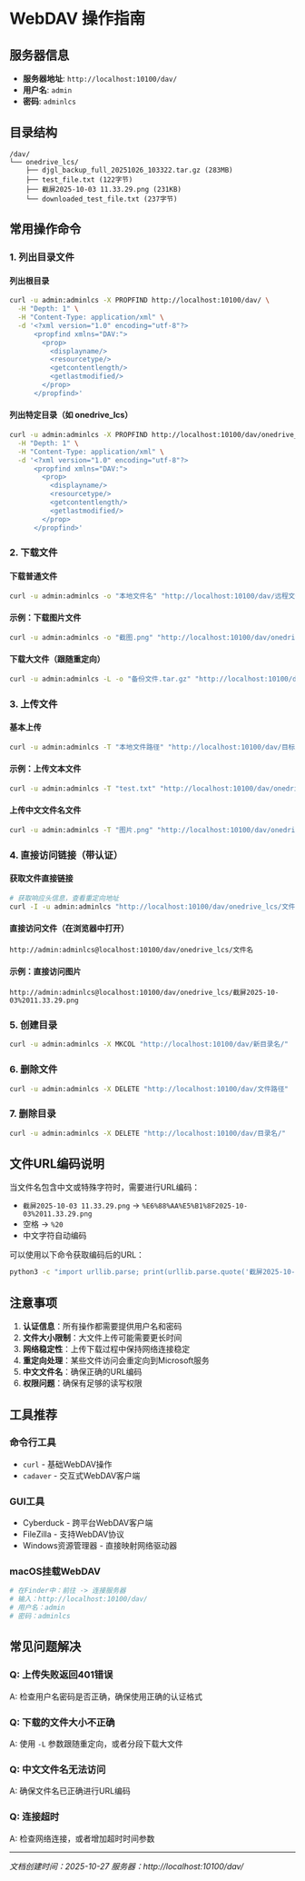 # WebDAV 操作指南

## 服务器信息
- **服务器地址**: `http://localhost:10100/dav/`
- **用户名**: `admin`
- **密码**: `adminlcs`

## 目录结构

```
/dav/
└── onedrive_lcs/
    ├── djgl_backup_full_20251026_103322.tar.gz (283MB)
    ├── test_file.txt (122字节)
    ├── 截屏2025-10-03 11.33.29.png (231KB)
    └── downloaded_test_file.txt (237字节)
```

## 常用操作命令

### 1. 列出目录文件

#### 列出根目录
```bash
curl -u admin:adminlcs -X PROPFIND http://localhost:10100/dav/ \
  -H "Depth: 1" \
  -H "Content-Type: application/xml" \
  -d '<?xml version="1.0" encoding="utf-8"?>
      <propfind xmlns="DAV:">
        <prop>
          <displayname/>
          <resourcetype/>
          <getcontentlength/>
          <getlastmodified/>
        </prop>
      </propfind>'
```

#### 列出特定目录（如 onedrive_lcs）
```bash
curl -u admin:adminlcs -X PROPFIND http://localhost:10100/dav/onedrive_lcs/ \
  -H "Depth: 1" \
  -H "Content-Type: application/xml" \
  -d '<?xml version="1.0" encoding="utf-8"?>
      <propfind xmlns="DAV:">
        <prop>
          <displayname/>
          <resourcetype/>
          <getcontentlength/>
          <getlastmodified/>
        </prop>
      </propfind>'
```

### 2. 下载文件

#### 下载普通文件
```bash
curl -u admin:adminlcs -o "本地文件名" "http://localhost:10100/dav/远程文件路径"
```

#### 示例：下载图片文件
```bash
curl -u admin:adminlcs -o "截图.png" "http://localhost:10100/dav/onedrive_lcs/截屏2025-10-03%2011.33.29.png"
```

#### 下载大文件（跟随重定向）
```bash
curl -u admin:adminlcs -L -o "备份文件.tar.gz" "http://localhost:10100/dav/onedrive_lcs/djgl_backup_full_20251026_103322.tar.gz"
```

### 3. 上传文件

#### 基本上传
```bash
curl -u admin:adminlcs -T "本地文件路径" "http://localhost:10100/dav/目标路径"
```

#### 示例：上传文本文件
```bash
curl -u admin:adminlcs -T "test.txt" "http://localhost:10100/dav/onedrive_lcs/test.txt"
```

#### 上传中文文件名文件
```bash
curl -u admin:adminlcs -T "图片.png" "http://localhost:10100/dav/onedrive_lcs/图片.png"
```

### 4. 直接访问链接（带认证）

#### 获取文件直接链接
```bash
# 获取响应头信息，查看重定向地址
curl -I -u admin:adminlcs "http://localhost:10100/dav/onedrive_lcs/文件名"
```

#### 直接访问文件（在浏览器中打开）
```
http://admin:adminlcs@localhost:10100/dav/onedrive_lcs/文件名
```

#### 示例：直接访问图片
```
http://admin:adminlcs@localhost:10100/dav/onedrive_lcs/截屏2025-10-03%2011.33.29.png
```

### 5. 创建目录

```bash
curl -u admin:adminlcs -X MKCOL "http://localhost:10100/dav/新目录名/"
```

### 6. 删除文件

```bash
curl -u admin:adminlcs -X DELETE "http://localhost:10100/dav/文件路径"
```

### 7. 删除目录

```bash
curl -u admin:adminlcs -X DELETE "http://localhost:10100/dav/目录名/"
```

## 文件URL编码说明

当文件名包含中文或特殊字符时，需要进行URL编码：

- `截屏2025-10-03 11.33.29.png` → `%E6%88%AA%E5%B1%8F2025-10-03%2011.33.29.png`
- 空格 → `%20`
- 中文字符自动编码

可以使用以下命令获取编码后的URL：
```bash
python3 -c "import urllib.parse; print(urllib.parse.quote('截屏2025-10-03 11.33.29.png'))"
```

## 注意事项

1. **认证信息**：所有操作都需要提供用户名和密码
2. **文件大小限制**：大文件上传可能需要更长时间
3. **网络稳定性**：上传下载过程中保持网络连接稳定
4. **重定向处理**：某些文件访问会重定向到Microsoft服务
5. **中文文件名**：确保正确的URL编码
6. **权限问题**：确保有足够的读写权限

## 工具推荐

### 命令行工具
- `curl` - 基础WebDAV操作
- `cadaver` - 交互式WebDAV客户端

### GUI工具
- Cyberduck - 跨平台WebDAV客户端
- FileZilla - 支持WebDAV协议
- Windows资源管理器 - 直接映射网络驱动器

### macOS挂载WebDAV
```bash
# 在Finder中：前往 -> 连接服务器
# 输入：http://localhost:10100/dav/
# 用户名：admin
# 密码：adminlcs
```

## 常见问题解决

### Q: 上传失败返回401错误
A: 检查用户名密码是否正确，确保使用正确的认证格式

### Q: 下载的文件大小不正确
A: 使用 `-L` 参数跟随重定向，或者分段下载大文件

### Q: 中文文件名无法访问
A: 确保文件名已正确进行URL编码

### Q: 连接超时
A: 检查网络连接，或者增加超时时间参数

---

*文档创建时间：2025-10-27*
*服务器：http://localhost:10100/dav/*